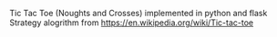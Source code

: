 Tic Tac Toe (Noughts and Crosses)
implemented in python and flask
Strategy alogrithm from https://en.wikipedia.org/wiki/Tic-tac-toe
